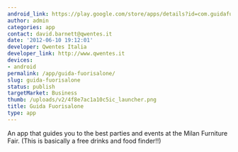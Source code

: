 ```yaml
---
android_link: https://play.google.com/store/apps/details?id=com.guidafuorisalone.app
author: admin
categories: app
contact: david.barnett@qwentes.it
date: '2012-06-10 19:12:01'
developer: Qwentes Italia
developer_link: http://www.qwentes.it
devices: 
- android
permalink: /app/guida-fuorisalone/
slug: guida-fuorisalone
status: publish
targetMarket: Business
thumb: /uploads/v2/4f8e7ac1a10c5ic_launcher.png
title: Guida Fuorisalone
type: app
---
```


An app that guides you to the best parties and events at the Milan Furniture Fair. (This is basically a free drinks and food finder!!)